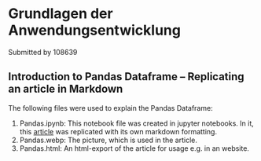 # Grundlagen der Anwendungsentwicklung

Submitted by 108639

## Introduction to Pandas Dataframe – Replicating an article in Markdown
The following files were used to explain the Pandas Dataframe:
1. Pandas.ipynb: This notebook file was created in jupyter notebooks. In it, this [article](https://elearn.unigis.at/pluginfile.php/11289/mod_resource/content/23/assignments/Set1/Aufgabe4/PandasIntroduction.html) was replicated with its own markdown formatting.
2. Pandas.webp: The picture, which is used in the article.
3. Pandas.html: An html-export of the article for usage e.g. in an website.
